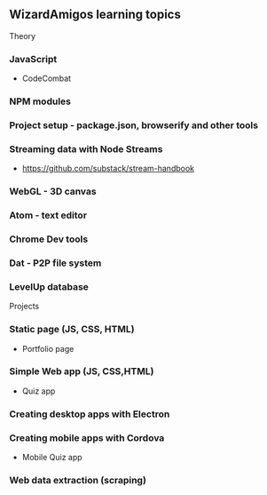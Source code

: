 ## WizardAmigos learning topics

Theory

### JavaScript
* CodeCombat

### NPM modules

### Project setup - package.json, browserify and other tools

### Streaming data with Node Streams
* https://github.com/substack/stream-handbook

### WebGL - 3D canvas

### Atom - text editor

### Chrome Dev tools

### Dat - P2P file system

### LevelUp database


Projects
### Static page (JS, CSS, HTML)
* Portfolio page

### Simple Web app (JS, CSS,HTML)
* Quiz app

### Creating desktop apps with Electron

### Creating mobile apps with Cordova
* Mobile Quiz app

### Web data extraction (scraping)
